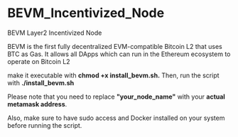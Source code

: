 # BEVM_Incentivized_Node
BEVM Layer2 Incentivized Node

BEVM is the first fully decentralized EVM-compatible Bitcoin L2 that uses BTC as Gas. It allows all DApps which can run in the Ethereum ecosystem to operate on Bitcoin L2

make it executable with **chmod +x install_bevm.sh.** Then, run the script with **./install_bevm.sh**

Please note that you need to replace **"your_node_name"** with your **actual metamask address**.

Also, make sure to have sudo access and Docker installed on your system before running the script.
